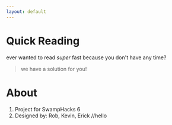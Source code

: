 ```yaml
---
layout: default
---
```

# Quick Reading
ever wanted to read *super* fast because you don't have any time?
> we have a solution for you!

# About


1. Project for SwampHacks 6
2. Designed by: Rob, Kevin, Erick
//hello
